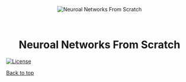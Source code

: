 <div align="center" id="top"> 
  <img src="./.github/app.gif" alt="Neuroal Networks From Scratch" />

  &#xa0;

  <!-- <a href="https://neuroalnetworksfromscratch.netlify.app">Demo</a> -->
</div>

<h1 align="center">Neuroal Networks From Scratch</h1>

<p align="center">
  
[![License](http://img.shields.io/:license-mit-blue.svg?style=flat-square)](http://badges.mit-license.org) 

</p>



<a href="#top">Back to top</a>
